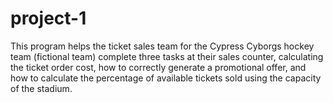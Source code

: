 # project-1
This program helps the ticket sales team for the Cypress Cyborgs hockey team (fictional team) complete three tasks at their sales counter, calculating the ticket order cost, how to correctly generate a promotional offer, and how to calculate the percentage of available tickets sold using the capacity of the stadium.
